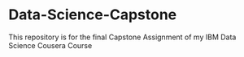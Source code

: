# Data-Science-Capstone
This repository is for the final Capstone Assignment of my IBM Data Science Cousera Course
